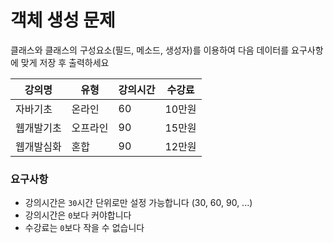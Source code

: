 # 객체 생성 문제

클래스와 클래스의 구성요소(필드, 메소드, 생성자)를 이용하여 다음 데이터를 요구사항에 맞게 저장 후 출력하세요

| 강의명 | 유형 | 강의시간 | 수강료 |
| --- | ---- | --- | --- |
| 자바기초 | 온라인 | 60 | 10만원 |
| 웹개발기초 | 오프라인 | 90 | 15만원 |
| 웹개발심화 | 혼합 | 90 | 12만원 |

### 요구사항
- 강의시간은 `30`시간 단위로만 설정 가능합니다 (30, 60, 90, ...)
- 강의시간은 `0`보다 커야합니다
- 수강료는 `0`보다 작을 수 없습니다